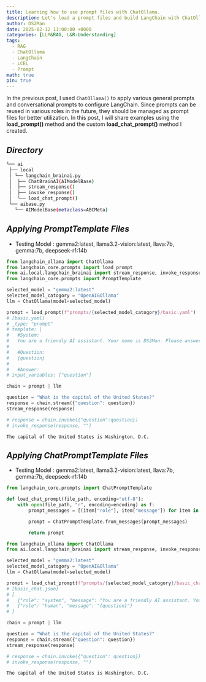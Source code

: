 ```yaml
---
title: Learning how to use prompt files with ChatOllama.
description: Let's load a prompt files and build LangChain with ChatOllama.
author: DS2Man
date: 2025-02-12 11:00:00 +0000
categories: [LLM&RAG, L&R-Understanding]
tags:
  - RAG
  - ChatOllama
  - LangChain
  - LCEL
  - Prompt
math: true
pin: true
---
```


In the previous post, I used `ChatOllama()` to apply various general prompts and conversational prompts to configure LangChain. Since prompts can be reused in various roles in the future, they should be managed as prompt files for better utilization. In this post, I will share examples using the **load_prompt()** method and the custom **load_chat_prompt()** method I created.

<!--
이전 글에서는 ChatOllama()를 활용해서 다양한 일반형 Prompt와 대화형 Prompt를 적용, LangChain을 구성했었다.
Prompt는 앞으로 역활에 따라 다양하게 재사용될 수 있기 때문에, Prompt file로 관리하여, 활용해야 할것이다.
이번글에서는 load_prompt() 메서드와 내가 만든 load_chat_prompt() 매서드를 활용한 예제를 공유하겠다.
-->

## *Directory*

~~~bash
└── ai 
 ├── local
 │ └── langchain_brainai.py 
 │  ├── ChatBrainAI(AIModelBase)
 │  ├── stream_response()
 │  ├── invoke_response()
 │  └── load_chat_prompt()
 └── aibase.py
   └── AIModelBase(metaclass=ABCMeta)
~~~

## *Applying PromptTemplate Files*

- Testing Model : gemma2:latest, llama3.2-vision:latest, llava:7b, gemma:7b, deepseek-r1:14b

~~~python
from langchain_ollama import ChatOllama
from langchain_core.prompts import load_prompt
from ai.local.langchain_brainai import stream_response, invoke_response
from langchain_core.prompts import PromptTemplate

selected_model = "gemma2:latest"
selected_model_catogory = "OpenAI&Ollama"
llm = ChatOllama(model=selected_model)

prompt = load_prompt(f"prompts/{selected_model_catogory}/basic.yaml")
# [basic.yaml]
# _type: "prompt"
# template: |
#   #System:
#   You are a friendly AI assistant. Your name is DS2Man. Please answer questions briefly.
#
#   #Question: 
#   {question}
#  
#   #Answer:
# input_variables: ["question"]

chain = prompt | llm

question = "What is the capital of the United States?"
response = chain.stream({"question": question})
stream_response(response)

# response = chain.invoke({"question":question})
# invoke_response(response, "")
~~~

```
The capital of the United States is Washington, D.C.
```

## *Applying ChatPromptTemplate Files*

- Testing Model : gemma2:latest, llama3.2-vision:latest, llava:7b, gemma:7b, deepseek-r1:14b

~~~python
from langchain_core.prompts import ChatPromptTemplate

def load_chat_prompt(file_path, encoding="utf-8"):
    with open(file_path, "r", encoding=encoding) as f:
        prompt_messages = [(item["role"], item["message"]) for item in json.load(f)]

        prompt = ChatPromptTemplate.from_messages(prompt_messages)

        return prompt
~~~

~~~python
from langchain_ollama import ChatOllama
from ai.local.langchain_brainai import stream_response, invoke_response, load_chat_prompt

selected_model = "gemma2:latest"
selected_model_catogory = "OpenAI&Ollama"
llm = ChatOllama(model=selected_model)

prompt = load_chat_prompt(f"prompts/{selected_model_catogory}/basic_chat.json")
# [basic_chat.json]
# [
#   {"role": "system", "message": "You are a friendly AI assistant. Your name is DS2Man. Please answer questions briefly."},
#   {"role": "human", "message": "{question}"}
# ]

chain = prompt | llm

question = "What is the capital of the United States?"
response = chain.stream({"question": question})
stream_response(response)

# response = chain.invoke({"question": question})
# invoke_response(response, "")
~~~

```
The capital of the United States is Washington, D.C.
```